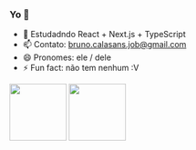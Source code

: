 ### Yo 👋

- 🌱 Estudadndo React + Next.js + TypeScript
- 📫 Contato: bruno.calasans.job@gmail.com
- 😄 Pronomes: ele / dele
- ⚡ Fun fact: não tem nenhum :V


<div>
  
  <img height='100' src='https://github-readme-stats.vercel.app/api?username=bruno-calasans&show_icons=true&theme=radical'/>
  <img height='100' src='https://github-readme-stats.vercel.app/api/top-langs/?username=bruno-calasans&layout=compact&theme=cobalt'>
  
<div/>

